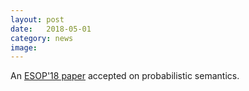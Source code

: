 ```yaml
---
layout: post
date:   2018-05-01
category: news
image: 
---
```


An [ESOP'18 paper]({{"/publications"|relative_url}}) accepted on probabilistic semantics.
